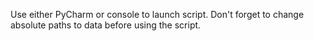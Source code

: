 Use either PyCharm or console to launch script.
Don't forget to change absolute paths to data before using the script.
